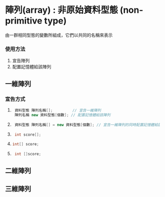 
# 陣列(array) : 非原始資料型態 (non-primitive type)
由一群相同型態的變數所組成，它們以共同的名稱來表示

### 使用方法
1. 宣告陣列
2. 配置記憶體給該陣列 

## 一維陣列

### 宣告方式
1. ```java
    資料型態 陣列名稱[];         // 宣告一維陣列
    陣列名稱 new 資料型態[個數]; // 配置記憶體給該陣列 
    ```
2. ```java
    資料型態 陣列名稱[] = new 資料型態[個數]; // 宣告一維陣列的同時配置記憶體給該陣列 
    ```
3. ```java
    int score[];
    ```
4.  ```java
    int[] score;
    ```
5. ```java
    int []score;
    ```
## 二維陣列

## 三維陣列

